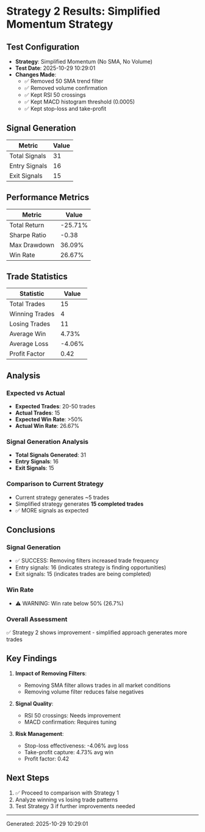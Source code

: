 # Strategy 2 Results: Simplified Momentum Strategy

## Test Configuration
- **Strategy**: Simplified Momentum (No SMA, No Volume)
- **Test Date**: 2025-10-29 10:29:01
- **Changes Made**:
  - ✅ Removed 50 SMA trend filter
  - ✅ Removed volume confirmation
  - ✅ Kept RSI 50 crossings
  - ✅ Kept MACD histogram threshold (0.0005)
  - ✅ Kept stop-loss and take-profit

## Signal Generation

| Metric | Value |
|--------|-------|
| Total Signals | 31 |
| Entry Signals | 16 |
| Exit Signals | 15 |

## Performance Metrics

| Metric | Value |
|--------|-------|
| Total Return | -25.71% |
| Sharpe Ratio | -0.38 |
| Max Drawdown | 36.09% |
| Win Rate | 26.67% |

## Trade Statistics

| Statistic | Value |
|-----------|-------|
| Total Trades | 15 |
| Winning Trades | 4 |
| Losing Trades | 11 |
| Average Win | 4.73% |
| Average Loss | -4.06% |
| Profit Factor | 0.42 |

## Analysis

### Expected vs Actual
- **Expected Trades**: 20-50 trades
- **Actual Trades**: 15
- **Expected Win Rate**: >50%
- **Actual Win Rate**: 26.67%

### Signal Generation Analysis
- **Total Signals Generated**: 31
- **Entry Signals**: 16
- **Exit Signals**: 15

### Comparison to Current Strategy
- Current strategy generates ~5 trades
- Simplified strategy generates **15 completed trades**
- ✅ MORE signals as expected

## Conclusions

### Signal Generation
- ✅ SUCCESS: Removing filters increased trade frequency
- Entry signals: 16 (indicates strategy is finding opportunities)
- Exit signals: 15 (indicates trades are being completed)

### Win Rate
- ⚠️ WARNING: Win rate below 50% (26.7%)

### Overall Assessment
✅ Strategy 2 shows improvement - simplified approach generates more trades

## Key Findings

1. **Impact of Removing Filters**:
   - Removing SMA filter allows trades in all market conditions
   - Removing volume filter reduces false negatives

2. **Signal Quality**:
   - RSI 50 crossings: Needs improvement
   - MACD confirmation: Requires tuning

3. **Risk Management**:
   - Stop-loss effectiveness: -4.06% avg loss
   - Take-profit capture: 4.73% avg win
   - Profit factor: 0.42

## Next Steps

1. ✅ Proceed to comparison with Strategy 1
2. Analyze winning vs losing trade patterns
3. Test Strategy 3 if further improvements needed

---
Generated: 2025-10-29 10:29:01
